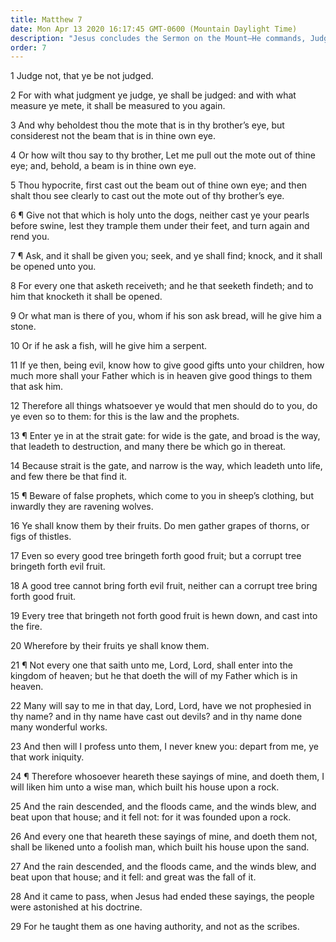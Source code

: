 ```yaml
---
title: Matthew 7
date: Mon Apr 13 2020 16:17:45 GMT-0600 (Mountain Daylight Time)
description: "Jesus concludes the Sermon on the Mount—He commands, Judge not; ask of God; beware of false prophets—He promises salvation to those who do the will of the Father."
order: 7
---
```


1 Judge not, that ye be not judged.

2 For with what judgment ye judge, ye shall be judged: and with what measure ye mete, it shall be measured to you again.

3 And why beholdest thou the mote that is in thy brother’s eye, but considerest not the beam that is in thine own eye.

4 Or how wilt thou say to thy brother, Let me pull out the mote out of thine eye; and, behold, a beam is in thine own eye.

5 Thou hypocrite, first cast out the beam out of thine own eye; and then shalt thou see clearly to cast out the mote out of thy brother’s eye.

6 ¶ Give not that which is holy unto the dogs, neither cast ye your pearls before swine, lest they trample them under their feet, and turn again and rend you.

7 ¶ Ask, and it shall be given you; seek, and ye shall find; knock, and it shall be opened unto you.

8 For every one that asketh receiveth; and he that seeketh findeth; and to him that knocketh it shall be opened.

9 Or what man is there of you, whom if his son ask bread, will he give him a stone.

10 Or if he ask a fish, will he give him a serpent.

11 If ye then, being evil, know how to give good gifts unto your children, how much more shall your Father which is in heaven give good things to them that ask him.

12 Therefore all things whatsoever ye would that men should do to you, do ye even so to them: for this is the law and the prophets.

13 ¶ Enter ye in at the strait gate: for wide is the gate, and broad is the way, that leadeth to destruction, and many there be which go in thereat.

14 Because strait is the gate, and narrow is the way, which leadeth unto life, and few there be that find it.

15 ¶ Beware of false prophets, which come to you in sheep’s clothing, but inwardly they are ravening wolves.

16 Ye shall know them by their fruits. Do men gather grapes of thorns, or figs of thistles.

17 Even so every good tree bringeth forth good fruit; but a corrupt tree bringeth forth evil fruit.

18 A good tree cannot bring forth evil fruit, neither can a corrupt tree bring forth good fruit.

19 Every tree that bringeth not forth good fruit is hewn down, and cast into the fire.

20 Wherefore by their fruits ye shall know them.

21 ¶ Not every one that saith unto me, Lord, Lord, shall enter into the kingdom of heaven; but he that doeth the will of my Father which is in heaven.

22 Many will say to me in that day, Lord, Lord, have we not prophesied in thy name? and in thy name have cast out devils? and in thy name done many wonderful works.

23 And then will I profess unto them, I never knew you: depart from me, ye that work iniquity.

24 ¶ Therefore whosoever heareth these sayings of mine, and doeth them, I will liken him unto a wise man, which built his house upon a rock.

25 And the rain descended, and the floods came, and the winds blew, and beat upon that house; and it fell not: for it was founded upon a rock.

26 And every one that heareth these sayings of mine, and doeth them not, shall be likened unto a foolish man, which built his house upon the sand.

27 And the rain descended, and the floods came, and the winds blew, and beat upon that house; and it fell: and great was the fall of it.

28 And it came to pass, when Jesus had ended these sayings, the people were astonished at his doctrine.

29 For he taught them as one having authority, and not as the scribes.
